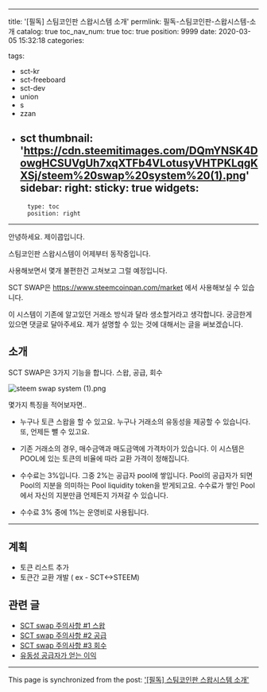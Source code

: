 
---
title: '[필독] 스팀코인판 스왑시스템 소개'
permlink: 필독-스팀코인판-스왑시스템-소개
catalog: true
toc_nav_num: true
toc: true
position: 9999
date: 2020-03-05 15:32:18
categories:

tags:
- sct-kr
- sct-freeboard
- sct-dev
- union
- s
- zzan
- sct
thumbnail: 'https://cdn.steemitimages.com/DQmYNSK4DowgHCSUVgUh7xqXTFb4VLotusyVHTPKLqgKXSj/steem%20swap%20system%20(1).png'
sidebar:
    right:
        sticky: true
widgets:
    -
        type: toc
        position: right
---


안녕하세요. 제이콥입니다.

스팀코인판 스왑시스템이 어제부터 동작중입니다.

사용해보면서 몇개 불편한건 고쳐보고 그럴 예정입니다.

SCT SWAP은 https://www.steemcoinpan.com/market 에서 사용해보실 수 있습니다.

이 시스템이 기존에 알고있던 거래소 방식과 달라 생소할거라고 생각합니다. 궁금한게 있으면 댓글로 달아주세요. 제가 설명할 수 있는 것에 대해서는 글을 써보겠습니다.

## 소개

SCT SWAP은 3가지 기능을 합니다.
스왑, 공급, 회수

![steem swap system (1).png](https://cdn.steemitimages.com/DQmYNSK4DowgHCSUVgUh7xqXTFb4VLotusyVHTPKLqgKXSj/steem%20swap%20system%20(1).png)

몇가지 특징을 적어보자면..

* 누구나 토큰 스왑을 할 수 있고요. 누구나 거래소의 유동성을 제공할 수 있습니다. 또, 언제든 뺄 수 있고요.

* 기존 거래소의 경우, 매수금액과 매도금액에 가격차이가 있습니다. 이 시스템은 POOL에 있는 토큰의 비율에 따라 교환 가격이 정해집니다. 

* 수수료는 3%입니다. 그중 2%는 공급자 pool에 쌓입니다. Pool의 공급자가 되면 Pool의 지분을 의미하는 Pool liquidity token을 받게되고요. 수수료가 쌓인 Pool에서 자신의 지분만큼 언제든지 가져갈 수 있습니다.
* 수수료 3% 중에 1%는 운영비로 사용됩니다.

----

## 계획

* 토큰 리스트 추가
* 토큰간 교환 개발 ( ex - SCT<->STEEM)

## 관련 글

* [SCT swap 주의사항 #1 스왑](https://www.steemcoinpan.com/hive-101145/@jacobyu/sct-swap)
* [SCT swap 주의사항 #2 공급](https://www.steemcoinpan.com/hive-101145/@jacobyu/sct-swap-2)
* [SCT swap 주의사항 #3 회수](https://www.steemcoinpan.com/hive-101145/@jacobyu/sct-swap-3)
* [유동성 공급자가 얻는 이익](https://www.steemcoinpan.com/hive-101145/@jacobyu/xmhp3)

- - -

This page is synchronized from the post: ['[필독] 스팀코인판 스왑시스템 소개'](https://steempeak.com/@jacobyu/q-and-a)
